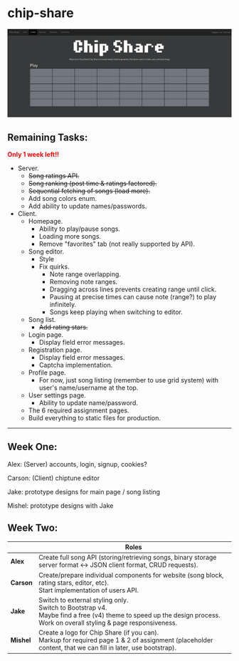 # chip-share

![gitShareFirstLook](chipShareFirstLook.png)

Remaining Tasks:
---------
<span style="color:red">**Only 1 week left!!**</span>

* Server.
  * ~~Song ratings API.~~
  * ~~Song ranking (post time & ratings factored).~~
  * ~~Sequential fetching of songs (load more).~~
  * Add song colors enum.
  * Add ability to update names/passwords.
* Client.
  * Homepage.
    * Ability to play/pause songs.
    * Loading more songs.
    * Remove "favorites" tab (not really supported by API).
  * Song editor.
    * Style
    * Fix quirks.
      * Note range overlapping.
      * Removing note ranges.
      * Dragging across lines prevents creating range until click.
	  * Pausing at precise times can cause note (range?) to play infinitely.
      * Songs keep playing when switching to editor.
  * Song list.
    * ~~Add rating stars.~~
  * Login page.
    * Display field error messages.
  * Registration page.
    * Display field error messages.
    * Captcha implementation.
  * Profile page.
    * For now, just song listing (remember to use grid system) with user's name/username at the top.
  * User settings page.
    * Ability to update name/password.
  * The 6 required assignment pages.
  * Build everything to static files for production.

---


Week One:
---------

Alex: (Server) accounts, login, signup, cookies?

Carson: (Client) chiptune editor

Jake: prototype designs for main page / song listing

Mishel: prototype designs with Jake

Week Two:
---------
||Roles|
|-|-|
|**Alex**|Create full song API (storing/retrieving songs, binary storage server format <-> JSON client format, CRUD requests).|
|**Carson**|Create/prepare individual components for website (song block, rating stars, editor, etc).<br>Start implementation of users API.|
|**Jake**|Switch to external styling only.<br>Switch to Bootstrap v4.<br>Maybe find a free (v4) theme to speed up the design process.<br>Work on overall styling & page responsiveness.|
|**Mishel**|Create a logo for Chip Share (if you can).<br>Markup for required page 1 & 2 of assignment (placeholder content, that we can fill in later, use bootstrap).|
	